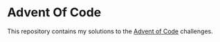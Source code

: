 # Advent Of Code

This repository contains my solutions to the [Advent of Code](https://adventofcode.com/) challenges.

